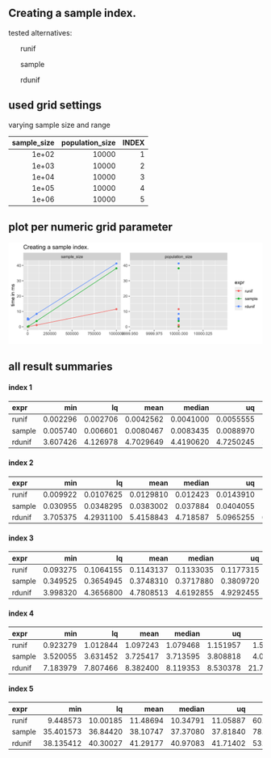 ## Creating a sample index.



tested alternatives:

<ul>
runif</ul><ul>sample</ul><ul>rdunif
</ul>


## used grid settings 

varying sample size and range


| sample_size| population_size| INDEX|
|-----------:|---------------:|-----:|
|       1e+02|           10000|     1|
|       1e+03|           10000|     2|
|       1e+04|           10000|     3|
|       1e+05|           10000|     4|
|       1e+06|           10000|     5|


## plot per numeric grid parameter 

![](
benchmark_grid_num.png
)



##  all result summaries 

#### index 1

|expr   |      min|       lq|      mean|    median|        uq|       max| neval|
|:------|--------:|--------:|---------:|---------:|---------:|---------:|-----:|
|runif  | 0.002296| 0.002706| 0.0042562| 0.0041000| 0.0055555|  0.008528|   100|
|sample | 0.005740| 0.006601| 0.0080467| 0.0083435| 0.0088970|  0.020172|   100|
|rdunif | 3.607426| 4.126978| 4.7029649| 4.4190620| 4.7250245| 28.287786|   100|


#### index 2

|expr   |      min|        lq|      mean|   median|        uq|       max| neval|
|:------|--------:|---------:|---------:|--------:|---------:|---------:|-----:|
|runif  | 0.009922| 0.0107625| 0.0129810| 0.012423| 0.0143910|  0.026527|   100|
|sample | 0.030955| 0.0348295| 0.0383002| 0.037884| 0.0404055|  0.066543|   100|
|rdunif | 3.705375| 4.2931100| 5.4158843| 4.718587| 5.0965255| 60.265941|   100|


#### index 3

|expr   |      min|        lq|      mean|    median|        uq|       max| neval|
|:------|--------:|---------:|---------:|---------:|---------:|---------:|-----:|
|runif  | 0.093275| 0.1064155| 0.1143137| 0.1133035| 0.1177315|  0.187247|   100|
|sample | 0.349525| 0.3654945| 0.3748310| 0.3717880| 0.3809720|  0.485481|   100|
|rdunif | 3.998320| 4.3656800| 4.7808513| 4.6192855| 4.9292455| 15.645928|   100|


#### index 4

|expr   |      min|       lq|     mean|   median|       uq|       max| neval|
|:------|--------:|--------:|--------:|--------:|--------:|---------:|-----:|
|runif  | 0.923279| 1.012844| 1.097243| 1.079468| 1.151957|  1.560173|   100|
|sample | 3.520055| 3.631452| 3.725417| 3.713595| 3.808818|  4.088807|   100|
|rdunif | 7.183979| 7.807466| 8.382400| 8.119353| 8.530378| 21.717126|   100|


#### index 5

|expr   |       min|       lq|     mean|   median|       uq|      max| neval|
|:------|---------:|--------:|--------:|--------:|--------:|--------:|-----:|
|runif  |  9.448573| 10.00185| 11.48694| 10.34791| 11.05887| 60.69246|   100|
|sample | 35.401573| 36.84420| 38.10747| 37.37080| 37.81840| 78.92057|   100|
|rdunif | 38.135412| 40.30027| 41.29177| 40.97083| 41.71402| 53.25802|   100|


